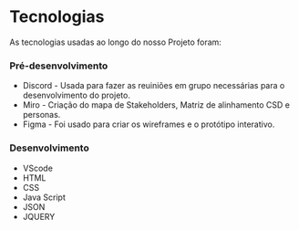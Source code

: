 
# Tecnologias
As tecnologias usadas ao longo do nosso Projeto foram:
### Pré-desenvolvimento
* Discord - Usada para fazer as reuiniões em grupo necessárias para o desenvolvimento do projeto.
* Miro - Criação do mapa de Stakeholders, Matriz de alinhamento CSD e personas.
* Figma - Foi usado para criar os wireframes e o protótipo interativo.
### Desenvolvimento
* VScode 
* HTML
* CSS
* Java Script
* JSON
* JQUERY
